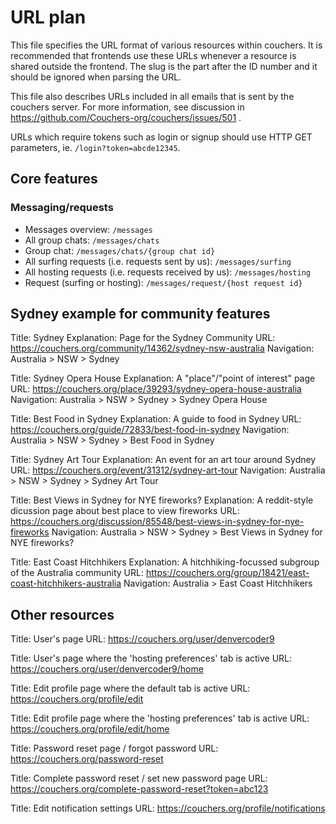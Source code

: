 # URL plan

This file specifies the URL format of various resources within
couchers. It is recommended that frontends use these URLs whenever a
resource is shared outside the frontend. The slug is the part after
the ID number and it should be ignored when parsing the URL.

This file also describes URLs included in all emails that is sent by
the couchers server. For more information, see discussion in
https://github.com/Couchers-org/couchers/issues/501 .

URLs which require tokens such as login or signup should use HTTP
GET parameters, ie. `/login?token=abcde12345`.

## Core features

### Messaging/requests

* Messages overview: `/messages`
* All group chats: `/messages/chats`
* Group chat: `/messages/chats/{group chat id}`
* All surfing requests (i.e. requests sent by us): `/messages/surfing`
* All hosting requests (i.e. requests received by us): `/messages/hosting`
* Request (surfing or hosting): `/messages/request/{host request id}`

## Sydney example for community features

Title: Sydney
Explanation: Page for the Sydney Community
URL: https://couchers.org/community/14362/sydney-nsw-australia
Navigation: Australia > NSW > Sydney

Title: Sydney Opera House
Explanation: A "place"/"point of interest" page
URL: https://couchers.org/place/39293/sydney-opera-house-australia
Navigation: Australia > NSW > Sydney > Sydney Opera House

Title: Best Food in Sydney
Explanation: A guide to food in Sydney
URL: https://couchers.org/guide/72833/best-food-in-sydney
Navigation: Australia > NSW > Sydney > Best Food in Sydney

Title: Sydney Art Tour
Explanation: An event for an art tour around Sydney
URL: https://couchers.org/event/31312/sydney-art-tour
Navigation: Australia > NSW > Sydney > Sydney Art Tour

Title: Best Views in Sydney for NYE fireworks?
Explanation: A reddit-style dicussion page about best place to view fireworks
URL: https://couchers.org/discussion/85548/best-views-in-sydney-for-nye-fireworks
Navigation: Australia > NSW > Sydney > Best Views in Sydney for NYE fireworks?

Title: East Coast Hitchhikers
Explanation: A hitchhiking-focussed subgroup of the Australia community
URL: https://couchers.org/group/18421/east-coast-hitchhikers-australia
Navigation: Australia > East Coast Hitchhikers

## Other resources

Title: User's page
URL: https://couchers.org/user/denvercoder9

Title: User's page where the 'hosting preferences' tab is active
URL: https://couchers.org/user/denvercoder9/home

Title: Edit profile page where the default tab is active
URL:  https://couchers.org/profile/edit

Title: Edit profile page where the 'hosting preferences' tab is active
URL:  https://couchers.org/profile/edit/home

Title: Password reset page / forgot password
URL:  https://couchers.org/password-reset

Title: Complete password reset / set new password page
URL: https://couchers.org/complete-password-reset?token=abc123

Title: Edit notification settings
URL:  https://couchers.org/profile/notifications
